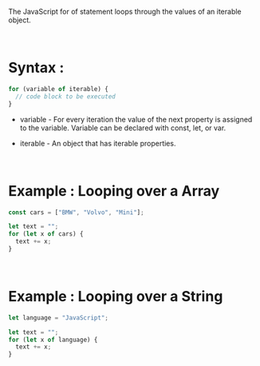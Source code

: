 The JavaScript for of statement loops through the values of an iterable object.

&nbsp;

# Syntax :

```js
for (variable of iterable) {
  // code block to be executed
}
```

- variable - For every iteration the value of the next property is assigned to the variable. Variable can be declared with const, let, or var.

- iterable - An object that has iterable properties.

&nbsp;

# Example : Looping over a Array

```js
const cars = ["BMW", "Volvo", "Mini"];

let text = "";
for (let x of cars) {
  text += x;
}
```

&nbsp;

# Example : Looping over a String

```js
let language = "JavaScript";

let text = "";
for (let x of language) {
  text += x;
}
```
